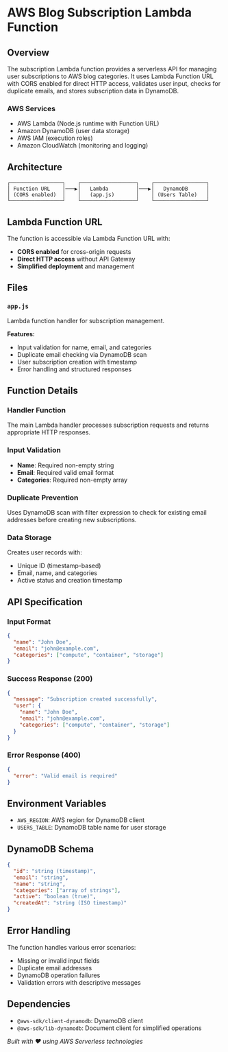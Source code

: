 # AWS Blog Subscription Lambda Function

## Overview

The subscription Lambda function provides a serverless API for managing user subscriptions to AWS blog categories. It uses Lambda Function URL with CORS enabled for direct HTTP access, validates user input, checks for duplicate emails, and stores subscription data in DynamoDB.

### AWS Services
- AWS Lambda (Node.js runtime with Function URL)
- Amazon DynamoDB (user data storage)
- AWS IAM (execution roles)
- Amazon CloudWatch (monitoring and logging)

## Architecture

```
┌─────────────────┐    ┌──────────────────┐    ┌─────────────────┐
│ Function URL    │───▶│   Lambda         │───▶│   DynamoDB      │
│ (CORS enabled)  │    │   (app.js)       │    │ (Users Table)   │
└─────────────────┘    └──────────────────┘    └─────────────────┘
```

## Lambda Function URL

The function is accessible via Lambda Function URL with:
- **CORS enabled** for cross-origin requests
- **Direct HTTP access** without API Gateway
- **Simplified deployment** and management

## Files

### `app.js`
Lambda function handler for subscription management.

**Features:**
- Input validation for name, email, and categories
- Duplicate email checking via DynamoDB scan
- User subscription creation with timestamp
- Error handling and structured responses

## Function Details

### Handler Function
The main Lambda handler processes subscription requests and returns appropriate HTTP responses.

### Input Validation
- **Name**: Required non-empty string
- **Email**: Required valid email format
- **Categories**: Required non-empty array

### Duplicate Prevention
Uses DynamoDB scan with filter expression to check for existing email addresses before creating new subscriptions.

### Data Storage
Creates user records with:
- Unique ID (timestamp-based)
- Email, name, and categories
- Active status and creation timestamp

## API Specification

### Input Format
```json
{
  "name": "John Doe",
  "email": "john@example.com",
  "categories": ["compute", "container", "storage"]
}
```

### Success Response (200)
```json
{
  "message": "Subscription created successfully",
  "user": {
    "name": "John Doe",
    "email": "john@example.com",
    "categories": ["compute", "container", "storage"]
  }
}
```

### Error Response (400)
```json
{
  "error": "Valid email is required"
}
```

## Environment Variables

- `AWS_REGION`: AWS region for DynamoDB client
- `USERS_TABLE`: DynamoDB table name for user storage

## DynamoDB Schema

```json
{
  "id": "string (timestamp)",
  "email": "string",
  "name": "string", 
  "categories": ["array of strings"],
  "active": "boolean (true)",
  "createdAt": "string (ISO timestamp)"
}
```

## Error Handling

The function handles various error scenarios:
- Missing or invalid input fields
- Duplicate email addresses
- DynamoDB operation failures
- Validation errors with descriptive messages

## Dependencies

- `@aws-sdk/client-dynamodb`: DynamoDB client
- `@aws-sdk/lib-dynamodb`: Document client for simplified operations

*Built with ❤️ using AWS Serverless technologies*